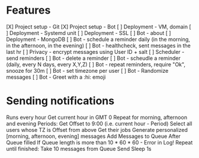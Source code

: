 # Features

[X] Project setup - Git
[X] Project setup - Bot
[ ] Deployment - VM, domain
[ ] Deployment - Systemd unit
[ ] Deployment - SSL
[ ] Bot - about
[ ] Deployment - MongoDB
[ ] Bot - schedule a reminder daily (in the morning, in the afternoon, in the evening)
[ ] Bot - healthcheck, sent messages in the last hr
[ ] Privacy - encrypt messages using User ID + salt
[ ] Scheduler - send reminders
[ ] Bot - delete a reminder
[ ] Bot - scheudle a reminder (daily, every N days, every X,Y,Z)
[ ] Bot - repeat reminders, require "Ok", snooze for 30m
[ ] Bot - set timezone per user
[ ] Bot - Randomize messages
[ ] Bot - Greet with a :hi: emoji

# Sending notifications

Runs every hour
Get current hour in GMT 0
Repeat for morning, afternoon and evening Periods:
    Get Offset to 9:00 (i.e. current hour - Period)
    Select all users whose TZ is Offset from above
    Get their jobs
    Generate personalized [morning, afternoon, evening] messages
    Add Messages to Queue
After Queue filled
If Queue length is more than 10 * 60 * 60 - Error in Log!
Repeat until finished:
    Take 10 messages from Queue
    Send
    Sleep 1s
